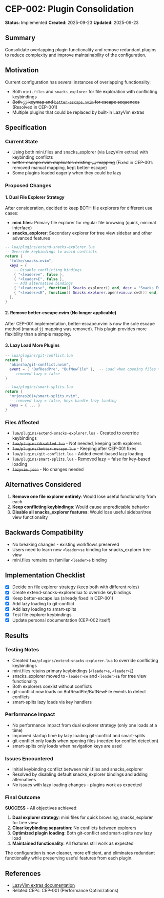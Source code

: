 # CEP-002: Plugin Consolidation

**Status**: Implemented **Created**: 2025-09-23 **Updated**: 2025-09-23

## Summary

Consolidate overlapping plugin functionality and remove redundant plugins to
reduce complexity and improve maintainability of the configuration.

## Motivation

Current configuration has several instances of overlapping functionality:

- Both `mini.files` and `snacks_explorer` for file exploration with conflicting keybindings
- ~~Both `jj` keymap and `better-escape.nvim` for escape sequences~~ (Resolved in CEP-001)
- Multiple plugins that could be replaced by built-in LazyVim extras

## Specification

### Current State

- Using both mini.files and snacks_explorer (via LazyVim extras) with keybinding conflicts
- ~~better-escape.nvim duplicates existing `jj` mapping~~ (Fixed in CEP-001: removed manual mapping, kept better-escape)
- Some plugins loaded eagerly when they could be lazy

### Proposed Changes

#### 1. Dual File Explorer Strategy

After consideration, decided to keep BOTH file explorers for different use cases:
- **mini.files**: Primary file explorer for regular file browsing (quick, minimal interface)
- **snacks_explorer**: Secondary explorer for tree view sidebar and other advanced features

```lua
-- lua/plugins/extend-snacks-explorer.lua
-- Override keybindings to avoid conflicts
return {
  "folke/snacks.nvim",
  keys = {
    -- Disable conflicting bindings
    { "<leader>e", false },
    { "<leader>E", false },
    -- Add alternative bindings
    { "<leader>se", function() Snacks.explorer() end, desc = "Snacks Explorer (root)" },
    { "<leader>sE", function() Snacks.explorer.open(vim.uv.cwd()) end, desc = "Snacks Explorer (cwd)" },
  },
}
```

#### 2. ~~Remove better-escape.nvim~~ (No longer applicable)

After CEP-001 implementation, better-escape.nvim is now the sole escape method (manual `jj` mapping was removed).
This plugin provides more flexibility than a simple mapping.

#### 3. Lazy Load More Plugins

```lua
-- lua/plugins/git-conflict.lua
return {
  "akinsho/git-conflict.nvim",
  event = { "BufReadPre", "BufNewFile" },  -- Load when opening files to detect conflicts
  -- removed lazy = false
}

-- lua/plugins/smart-splits.lua
return {
  "mrjones2014/smart-splits.nvim",
  -- removed lazy = false, keys handle lazy loading
  keys = { ... }
}
```

### Files Affected

- `lua/plugins/extend-snacks-explorer.lua` - Created to override keybindings
- ~~`lua/plugins/disabled.lua`~~ - Not needed, keeping both explorers
- ~~`lua/plugins/better-escape.lua`~~ - Keeping after CEP-001 fixes
- `lua/plugins/git-conflict.lua` - Added event-based lazy loading
- `lua/plugins/smart-splits.lua` - Removed lazy = false for key-based loading
- ~~`lazyvim.json`~~ - No changes needed

## Alternatives Considered

1. **Remove one file explorer entirely**: Would lose useful functionality from each
2. **Keep conflicting keybindings**: Would cause unpredictable behavior
3. **Disable all snacks_explorer features**: Would lose useful sidebar/tree view functionality

## Backwards Compatibility

- No breaking changes - existing workflows preserved
- Users need to learn new `<leader>se` binding for snacks_explorer tree view
- mini.files remains on familiar `<leader>e` binding

## Implementation Checklist

- [x] Decide on file explorer strategy (keep both with different roles)
- [x] Create extend-snacks-explorer.lua to override keybindings
- [x] Keep better-escape.lua (already fixed in CEP-001)
- [x] Add lazy loading to git-conflict
- [x] Add lazy loading to smart-splits
- [x] Test file explorer keybindings
- [x] Update personal documentation (CEP-002 itself)

## Results

### Testing Notes

- Created `lua/plugins/extend-snacks-explorer.lua` to override conflicting keybindings
- mini.files retains primary keybindings (`<leader>e`, `<leader>E`)
- snacks_explorer moved to `<leader>se` and `<leader>sE` for tree view functionality
- Both explorers coexist without conflicts
- git-conflict now loads on BufReadPre/BufNewFile events to detect conflicts
- smart-splits lazy loads via key handlers

### Performance Impact

- No performance impact from dual explorer strategy (only one loads at a time)
- Improved startup time by lazy loading git-conflict and smart-splits
- git-conflict only loads when opening files (needed for conflict detection)
- smart-splits only loads when navigation keys are used

### Issues Encountered

- Initial keybinding conflict between mini.files and snacks_explorer
- Resolved by disabling default snacks_explorer bindings and adding alternatives
- No issues with lazy loading changes - plugins work as expected

### Final Outcome

**SUCCESS** - All objectives achieved:
1. **Dual explorer strategy**: mini.files for quick browsing, snacks_explorer for tree view
2. **Clear keybinding separation**: No conflicts between explorers
3. **Optimized plugin loading**: Both git-conflict and smart-splits now lazy load
4. **Maintained functionality**: All features still work as expected

The configuration is now cleaner, more efficient, and eliminates redundant functionality while preserving useful features from each plugin.

## References

- [LazyVim extras documentation](https://www.lazyvim.org/extras)
- Related CEPs: CEP-001 (Performance Optimizations)
